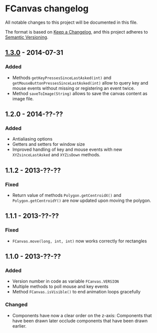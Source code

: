 # FCanvas changelog

All notable changes to this project will be documented in this file.

The format is based on [Keep a Changelog](https://keepachangelog.com/en/1.0.0/),
and this project adheres to [Semantic Versioning](https://semver.org/spec/v2.0.0.html).


## [1.3.0] - 2014-07-31

### Added

* Methods `getKeyPressesSinceLastAsked(int)` and `getMouseButtonPressesSinceLastAsked(int)` allow to query key and mouse events without missing or registering an event twice.
* Method `saveToImage(String)` allows to save the canvas content as image file.

## 1.2.0 - 2014-??-??

### Added

* Antialiasing options
* Getters and setters for window size
* Improved handling of key and mouse events with new `XYZsinceLastAsked` and `XYZisDown` methods.

## 1.1.2 - 2013-??-??

### Fixed

* Return value of methods `Polygon.getCentroidX()` and `Polygon.getCentroidY()` are now updated upon moving the polygon.

## 1.1.1 - 2013-??-??

### Fixed

* `FCanvas.move(long, int, int)` now works correctly for rectangles

## 1.1.0 - 2013-??-??

### Added

* Version number in code as variable `FCanvas.VERSION`
* Multiple methods to poll mouse and key events
* Method `FCanvas.isVisible()` to end animation loops gracefully

### Changed

* Components have now a clear order on the z-axis: Components that have been drawn later occlude components that have been drawn earlier.

[1.3.0]: https://github.com/CSchoel/fcanvas/releases/tag/v1.3.0
